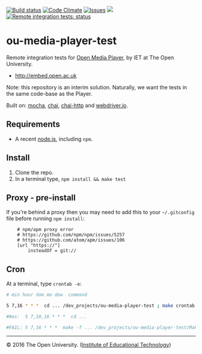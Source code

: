 
[![Build status][travis-img]][travis]  [![Code Climate][climate-img]][climate]
[![Issues][issues-img]][issues] ![][reposs]  [![Remote integration tests: status][test-img]][test]

# ou-media-player-test

Remote integration tests for [Open Media Player][omp], by IET at The Open University.

* <http://embed.open.ac.uk>

Note: this repository is an interim solution. Naturally, we want the tests in the same code-base as the Player.

Built on: [mocha], [chai], [chai-http] and [webdriver.io].


## Requirements

* A recent [node.js], including `npm`.


## Install

1. Clone the repo.
2. In a terminal type, `npm install && make test`


## Proxy - pre-install

If you're behind a proxy then you may need to add this to your `~/.gitconfig` file before running `npm install`:

```
    # npm/apm proxy error
    # https://github.com/npm/npm/issues/5257
    # https://github.com/atom/apm/issues/106
    [url "https://"]
        insteadOf = git://
```


## Cron

At a terminal, type `crontab -e`:

```sh
# min hour dom mo dow  command

5 7,16 * * *  cd ... /dev_projects/ou-media-player-test ; make crontab >> $HOME/crontab.log 2>&1

#Was:  5 7,10,16 * * *  cd ...

#FAIL: 5 7,16 * * *  make -f ... /dev_projects/ou-media-player-test/Makefile crontab >> $HOME/crontab.log 2>&1
```


---
© 2016 The Open University. ([Institute of Educational Technology][iet])

[omp]: http://iet-ou.github.io/open-media-player/
[omp-wiki]: https://github.com/IET-OU/open-media-player/wiki
[test]: http://iet-embed-acct.open.ac.uk/dev/ou-media-player-test/report/ "Remote integration tests: status"
[test-img]: http://iet-embed-acct.open.ac.uk/dev/ou-media-player-test/report/svg/

[iet]:     http://iet.open.ac.uk/
[node.js]: http://nodejs.org/
[mocha]:   http://mochajs.org/
[chai]:    http://chaijs.com/
[chai-http]: https://github.com/chaijs/chai-http
[webdriver.io]: http://webdriver.io/
[travis]:  https://travis-ci.org/nfreear/ou-media-player-test
[travis-img]: https://api.travis-ci.org/nfreear/ou-media-player-test.svg?branch=master "Build status"
[climate]: https://codeclimate.com/github/nfreear/ou-media-player-test
[climate-img]: https://codeclimate.com/github/nfreear/ou-media-player-test/badges/gpa.svg
[issues]: https://github.com/nfreear/ou-media-player-test/issues
[issues-img]: https://img.shields.io/github/issues/nfreear/ou-media-player-test.svg
[reposs]: https://reposs.herokuapp.com/?path=nfreear/ou-media-player-test
